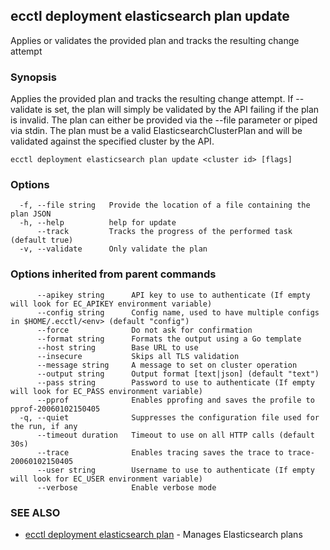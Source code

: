 ## ecctl deployment elasticsearch plan update

Applies or validates the provided plan and tracks the resulting change attempt

### Synopsis

Applies the provided plan and tracks the resulting change attempt.
If --validate is set, the plan will simply be validated by the API failing if the plan is invalid. 
The plan can either be provided via the --file parameter or piped via stdin. 
The plan must be a valid ElasticsearchClusterPlan and will be validated against the specified cluster by the API.

```
ecctl deployment elasticsearch plan update <cluster id> [flags]
```

### Options

```
  -f, --file string   Provide the location of a file containing the plan JSON
  -h, --help          help for update
      --track         Tracks the progress of the performed task (default true)
  -v, --validate      Only validate the plan
```

### Options inherited from parent commands

```
      --apikey string      API key to use to authenticate (If empty will look for EC_APIKEY environment variable)
      --config string      Config name, used to have multiple configs in $HOME/.ecctl/<env> (default "config")
      --force              Do not ask for confirmation
      --format string      Formats the output using a Go template
      --host string        Base URL to use
      --insecure           Skips all TLS validation
      --message string     A message to set on cluster operation
      --output string      Output format [text|json] (default "text")
      --pass string        Password to use to authenticate (If empty will look for EC_PASS environment variable)
      --pprof              Enables pprofing and saves the profile to pprof-20060102150405
  -q, --quiet              Suppresses the configuration file used for the run, if any
      --timeout duration   Timeout to use on all HTTP calls (default 30s)
      --trace              Enables tracing saves the trace to trace-20060102150405
      --user string        Username to use to authenticate (If empty will look for EC_USER environment variable)
      --verbose            Enable verbose mode
```

### SEE ALSO

* [ecctl deployment elasticsearch plan](ecctl_deployment_elasticsearch_plan.md)	 - Manages Elasticsearch plans

